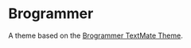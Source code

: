 # Brogrammer

A theme based on the [Brogrammer TextMate Theme](http://colorsublime.com/theme/Brogrammer).
